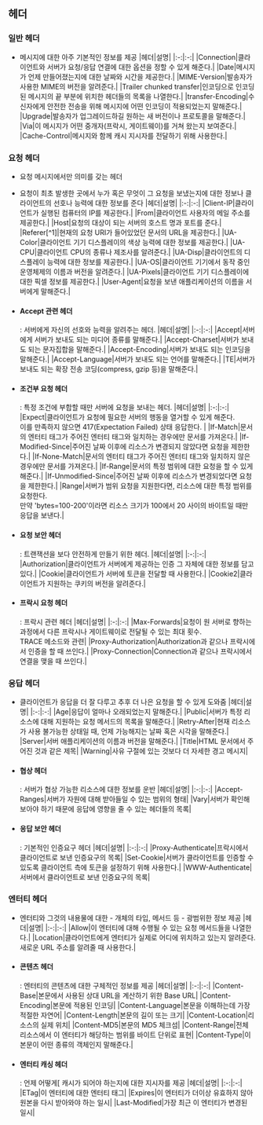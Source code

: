 ## 헤더

### 일반 헤더
- 메시지에 대한 아주 기본적인 정보를 제공
  |헤더|설명|
  |:-:|:-:|
  |Connection|클라이언트와 서버가 요청/응답 연결에 대한 옵션을 정할 수 있게 해준다.|
  |Date|메시지가 언제 만들어졌는지에 대한 날짜와 시간을 제공한다.|
  |MIME-Version|발송자가 사용한 MIME의 버전을 알려준다.|
  |Trailer chunked transfer|인코딩으로 인코딩된 메시지의 끝 부분에 위치한 헤더들의 목록을 나열한다.|
  |transfer-Encoding|수신자에게 안전한 전송을 위해 메시지에 어떤 인코딩이 적용되었는지 말해준다.|
  |Upgrade|발송자가 업그레이드하길 원하는 새 버전이나 프로토콜을 말해준다.|
  |Via|이 메시지가 어떤 중개자(프락시, 게이트웨이)를 거쳐 왔는지 보여준다.|
  |Cache-Control|메시지와 함께 캐시 지시자를 전달하기 위해 사용한다.|

### 요청 헤더
- 요청 메시지에서만 의미를 갖는 헤더
- 요청이 최초 발생한 곳에서 누가 혹은 무엇이 그 요청을 보냈는지에 대한 정보나 클라이언트의 선호나 능력에 대한 정보를 준다
  |헤더|설명|
  |:-:|:-:|
  |Client-IP|클라이언트가 실행된 컴퓨터의 IP를 제공한다.|
  |From|클라이언트 사용자의 메일 주소를 제공한다.|
  |Host|요청의 대상이 되는 서버의 호스트 명과 포트를 준다.|
  |Referer[^1]|현재의 요청 URI가 들어있었던 문서의 URL을 제공한다.|
  |UA-Color|클라이언트 기기 디스플레이의 색상 능력에 대한 정보를 제공한다.|
  |UA-CPU|클라이언트 CPU의 종류나 제조사를 알려준다.|
  |UA-Disp|클라이언트의 디스플레이 능력에 대한 정보를 제공한다.|
  |UA-OS|클라이언트 기기에서 동작 중인 운영체제의 이름과 버전을 알려준다.|
  |UA-Pixels|클라이언트 기기 디스플레이에 대한 픽셀 정보를 제공한다.|
  |User-Agent|요청을 보낸 애플리케이션의 이름을 서버에게 말해준다.|

- #### Accept 관련 헤더
  : 서버에게 자신의 선호와 능력을 알려주는 헤더.
  |헤더|설명|
  |:-:|:-:|
  |Accept|서버에게 서버가 보내도 되는 미디어 종류를 말해준다.|
  |Accept-Charset|서버가 보내도 되는 문자집합을 말해준다.|
  |Accept-Encoding|서버가 보내도 되는 인코딩을 말해준다.|
  |Accept-Language|서버가 보내도 되는 언어를 말해준다.|
  |TE|서버가 보내도 되는 확장 전송 코딩(compress, gzip 등)을 말해준다.|

- #### 조건부 요청 헤더
  : 특정 조건에 부합할 때만 서버에 요청을 보내는 헤더.
  |헤더|설명|
  |:-:|:-:|
  |Expect|클라이언트가 요청에 필요한 서버의 행동을 열거할 수 있게 해준다. <br> 이를 만족하지 않으면 417(Expectation Failed) 상태 응답한다. |
  |If-Match|문서의 엔터티 태그가 주어진 엔터티 태그와 일치하는 경우에만 문서를 가져온다.|
  |If-Modified-Since|주어진 날짜 이후에 리소스가 변경되지 않았다면 요청을 제한한다.|
  |If-None-Match|문서의 엔터티 태그가 주어진 엔터티 태그와 일치하지 않은 경우에만 문서를 가져온다.|
  |If-Range|문서의 특정 범위에 대한 요청을 할 수 있게 해준다.|
  |If-Unmodified-Since|주어진 날짜 이후에 리소스가 변경되었다면 요청을 제한한다.|
  |Range|서버가 범위 요청을 지원한다면, 리소스에 대한 특정 범위를 요청한다. <br> 만약 'bytes=100-200'이라면 리소스 크기가 100에서 20 사이의 바이트일 때만 응답을 보낸다.|

- #### 요청 보안 헤더
  : 트랜잭션을 보다 안전하게 만들기 위한 헤더.
  |헤더|설명|
  |:-:|:-:|
  |Authorization|클라이언트가 서버에게 제공하는 인증 그 자체에 대한 정보를 담고 있다.|
  |Cookie|클라이언트가 서버에 토큰을 전달할 때 사용한다.|
  |Cookie2|클라이언트가 지원하는 쿠키의 버전을 알려준다.|

- #### 프락시 요청 헤더
  : 프락시 관련 헤더
  |헤더|설명|
  |:-:|:-:|
  |Max-Forwards|요청이 원 서버로 향하는 과정에서 다른 프락시나 게이트웨이로 전달될 수 있는 최대 횟수. <br>TRACE 메소드와 관련|
  |Proxy-Authorization|Authorization과 같으나 프락시에서 인증을 할 때 쓰인다.|
  |Proxy-Connection|Connection과 같으나 프락시에서 연결을 맺을 때 쓰인다.|


### 응답 헤더
- 클라이언트가 응답을 더 잘 다루고 추후 더 나은 요청을 할 수 있게 도와줌
  |헤더|설명|
  |:-:|:-:|
  |Age|응답이 얼마나 오래되었는지 말해준다.|
  |Public|서버가 특정 리소스에 대해 지원하는 요청 메서드의 목록을 말해준다.|
  |Retry-After|현재 리소스가 사용 불가능한 상태일 때, 언제 가능해지는 날짜 혹은 시각을 말해준다.|
  |Server|서버 애플리케이션의 이름과 버전을 말해준다.|
  |Title|HTML 문서에서 주어진 것과 같은 제목|
  |Warning|사유 구절에 있는 것보다 더 자세한 경고 메시지|

- #### 협상 헤더
  : 서버가 협상 가능한 리소스에 대한 정보를 운반
  |헤더|설명|
  |:-:|:-:|
  |Accept-Ranges|서버가 자원에 대해 받아들일 수 있는 범위의 형태|
  |Vary|서버가 확인해보아야 하기 때문에 응답에 영향을 줄 수 있는 헤더들의 목록|

- #### 응답 보안 헤더
  : 기본적인 인증요구 헤더
  |헤더|설명|
  |:-:|:-:|
  |Proxy-Authenticate|프락시에서 클라이언트로 보낸 인증요구의 목록|
  |Set-Cookie|서버가 클라이언트를 인증할 수 있도록 클라이언트 측에 토큰을 설정하기 위해 사용한다.|
  |WWW-Authenticate|서버에서 클라이언트로 보낸 인증요구의 목록|

### 엔터티 헤더
- 엔터티와 그것의 내용물에 대한 - 개체의 타입, 메서드 등 - 광범위한 정보 제공
  |헤더|설명|
  |:-:|:-:|
  |Allow|이 엔터티에 대해 수행될 수 있는 요청 메서드들을 나열한다.|
  |Location|클라이언트에게 엔터티가 실제로 어디에 위치하고 있는지 알려준다. 새로운 URL 주소를 알려줄 때 사용한다.|

- #### 콘텐츠 헤더
  : 엔터티의 콘텐츠에 대한 구체적인 정보를 제공
  |헤더|설명|
  |:-:|:-:|
  |Content-Base|본문에서 사용된 상대 URL을 계산하기 위한 Base URL|
  |Content-Encoding|본문에 적용된 인코딩|
  |Content-Language|본문을 이해하는데 가장 적절한 자연어|
  |Content-Length|본문의 길이 또는 크기|
  |Content-Location|리소스의 실제 위치|
  |Content-MD5|본문의 MD5 체크섬|
  |Content-Range|전체 리소스에서 이 엔터티가 해당하는 범위를 바이트 단위로 표현|
  |Content-Type|이 본문이 어떤 종류의 객체인지 말해준다.|

- #### 엔터티 캐싱 헤더
  : 언제 어떻게[ 캐시가 되어야 하는지에 대한 지시자를 제공
  |헤더|설명|
  |:-:|:-:|
  |ETag|이 엔터티에 대한 엔터티 태그|
  |Expires|이 엔터티가 더이상 유효하지 않아 원본을 다시 받아와야 하는 일시|
  |Last-Modified|가장 최근 이 엔터티가 변경된 일시|